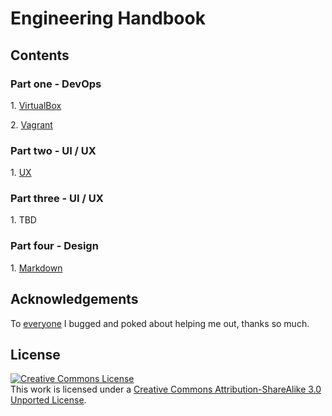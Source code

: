 # Engineering Handbook


## Contents

### Part one - DevOps

1\. [VirtualBox](part1/01-virtualbox.md)

2\. [Vagrant](part1/02-vagrant.md)

### Part two - UI / UX

1\. [UX](part-02/01-user-experience.md)

### Part three - UI / UX

1\. TBD

### Part four - Design

1\. [Markdown](part-04/01-markdown-reference.md)


## Acknowledgements

To [everyone](meta/acknowledgements.md) I bugged and poked about helping me out, thanks so much.

## License

<a rel="license" href="http://creativecommons.org/licenses/by-sa/3.0/deed.en_US"><img alt="Creative Commons License" style="border-width:0" src="http://i.creativecommons.org/l/by-sa/3.0/88x31.png" /></a><br />This work is licensed under a <a rel="license" href="http://creativecommons.org/licenses/by-sa/3.0/deed.en_US">Creative Commons Attribution-ShareAlike 3.0 Unported License</a>.
